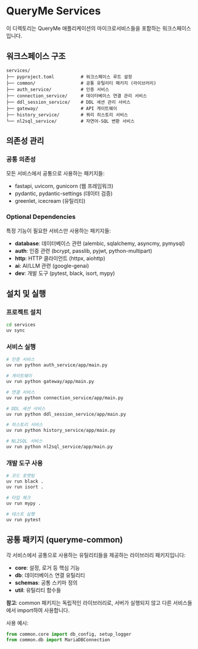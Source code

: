 # QueryMe Services

이 디렉토리는 QueryMe 애플리케이션의 마이크로서비스들을 포함하는 워크스페이스입니다.

## 워크스페이스 구조

```
services/
├── pyproject.toml          # 워크스페이스 루트 설정
├── common/                 # 공통 유틸리티 패키지 (라이브러리)
├── auth_service/           # 인증 서비스
├── connection_service/     # 데이터베이스 연결 관리 서비스
├── ddl_session_service/    # DDL 세션 관리 서비스
├── gateway/                # API 게이트웨이
├── history_service/        # 쿼리 히스토리 서비스
└── nl2sql_service/         # 자연어-SQL 변환 서비스
```

## 의존성 관리

### 공통 의존성
모든 서비스에서 공통으로 사용하는 패키지들:
- fastapi, uvicorn, gunicorn (웹 프레임워크)
- pydantic, pydantic-settings (데이터 검증)
- greenlet, icecream (유틸리티)

### Optional Dependencies
특정 기능이 필요한 서비스만 사용하는 패키지들:

- **database**: 데이터베이스 관련 (alembic, sqlalchemy, asyncmy, pymysql)
- **auth**: 인증 관련 (bcrypt, passlib, pyjwt, python-multipart)
- **http**: HTTP 클라이언트 (httpx, aiohttp)
- **ai**: AI/LLM 관련 (google-genai)
- **dev**: 개발 도구 (pytest, black, isort, mypy)

## 설치 및 실행

### 프로젝트 설치
```bash
cd services
uv sync
```

### 서비스 실행
```bash
# 인증 서비스
uv run python auth_service/app/main.py

# 게이트웨이
uv run python gateway/app/main.py

# 연결 서비스
uv run python connection_service/app/main.py

# DDL 세션 서비스
uv run python ddl_session_service/app/main.py

# 히스토리 서비스
uv run python history_service/app/main.py

# NL2SQL 서비스
uv run python nl2sql_service/app/main.py
```

### 개발 도구 사용
```bash
# 코드 포맷팅
uv run black .
uv run isort .

# 타입 체크
uv run mypy .

# 테스트 실행
uv run pytest
```

## 공통 패키지 (queryme-common)

각 서비스에서 공통으로 사용하는 유틸리티들을 제공하는 라이브러리 패키지입니다:

- **core**: 설정, 로거 등 핵심 기능
- **db**: 데이터베이스 연결 유틸리티
- **schemas**: 공통 스키마 정의
- **util**: 유틸리티 함수들

**참고**: common 패키지는 독립적인 라이브러리로, 서버가 실행되지 않고 다른 서비스들에서 import하여 사용합니다.

사용 예시:
```python
from common.core import db_config, setup_logger
from common.db import MariaDBConnection
``` 